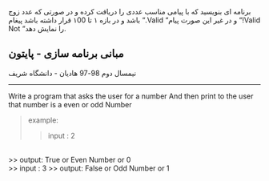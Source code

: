  برنامه ای بنویسید که با پیامی مناسب عددی را دریافت کرده و در صورتی که عدد زوج باشد و در بازه ۱
تا ۱00 قرار داشته باشد پیغام “.Valid “و در غیر این صورت پیام “!Valid Not “را نمایش دهد.



## مبانی برنامه سازی - پایتون
نیمسال دوم 98-97
هادیان - دانشگاه شریف


-------------
Write a program that asks the user for a number
And then print to the user that number is a even or odd Number

> example:
>> input : 2
 <br>
>> output: True or Even Number or 0
 <br>
>> input : 3
>> output: False or Odd Number or 1
